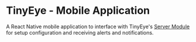 # TinyEye - Mobile Application
A React Native mobile application to interface with TinyEye's [Server Module](../Server/README.md "Server Project") for setup configuration and receiving alerts and notifications.
